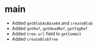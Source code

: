   # main
  
  - Added `getBlobAsBase64` and `createBlob`
  - Added `getRef`, `getHeadRef`, `getTagRef`
  - Added `tree.url` field to `getCommit`
  - Added `createBlobTree`

